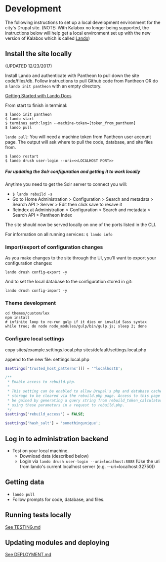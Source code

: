 # Development

The following instructions to set up a local development environment for the city's Drupal site. (NOTE: With Kalabox no longer being supported, the instructions below will help get a local environment set up with the new version of Kalabox which is called [Lando](https://docs.devwithlando.io/))

## Install the site locally

(UPDATED 12/23/2017)

Install Lando and authenticate with Pantheon to pull down the site code/files/db. Follow instructions to pull Github code from Pantheon OR do a `lando init pantheon` with an empty directory.

[Getting Started with Lando Docs](https://docs.devwithlando.io/started.html)

From start to finish in terminal:
```
$ lando init pantheon
$ lando start
$ terminus auth:login --machine-token=[token_from_pantheon]
$ lando pull
```
`lando pull`: You will need a machine token from Pantheon user account page. The output will ask where to pull the code, database, and site files from. 

```
$ lando restart
$ lando drush user-login --uri=<<LOCALHOST PORT>>
```

##### For updating the Solr configuration and getting it to work locally

Anytime you need to get the Solr server to connect you will:
* `$ lando rebuild -s`
* Go to Home Administration > Configuration > Search and metadata > Search API > Server > Edit then click save to resave it
* Reindex at Administration > Configuration > Search and metadata > Search API > Pantheon Index

The site should now be served locally on one of the ports listed in the CLI. 

For information on all running services: `$ lando info`

### Import/export of configuration changes

As you make changes to the site through the UI, you'll want to export your configuration changes:

`lando drush config-export -y`

And to set the local database to the configuration stored in git:

`lando drush config-import -y`

### Theme development

```
cd themes/custom/lex
npm install
# infinite loop to re-run gulp if it dies on invalid Sass syntax
while true; do node node_modules/gulp/bin/gulp.js; sleep 2; done
```

### Configure local settings

copy sites/example.settings.local.php sites/default/settings.local.php

append to the new file: settings.local.php

```php
$settings['trusted_host_patterns'][] = '^localhost$';

/**
 * Enable access to rebuild.php.
 *
 * This setting can be enabled to allow Drupal's php and database cached
 * storage to be cleared via the rebuild.php page. Access to this page can also
 * be gained by generating a query string from rebuild_token_calculator.sh and
 * using these parameters in a request to rebuild.php.
 */
$settings['rebuild_access'] = FALSE;

$settings['hash_salt'] = 'somethingunique';
```

## Log in to administration backend

* Test on your local machine.
  * Download data (described below)
  * Login via `lando drush user-login --uri=localhost:8888` (Use the uri from lando's current localhost server (e.g. --uri=localhost:32750))

## Getting data

* `lando pull`
* Follow prompts for code, database, and files.

## Running tests locally

[See TESTING.md](TESTING.md)

## Updating modules and deploying

[See DEPLOYMENT.md](DEPLOYMENT.md)

